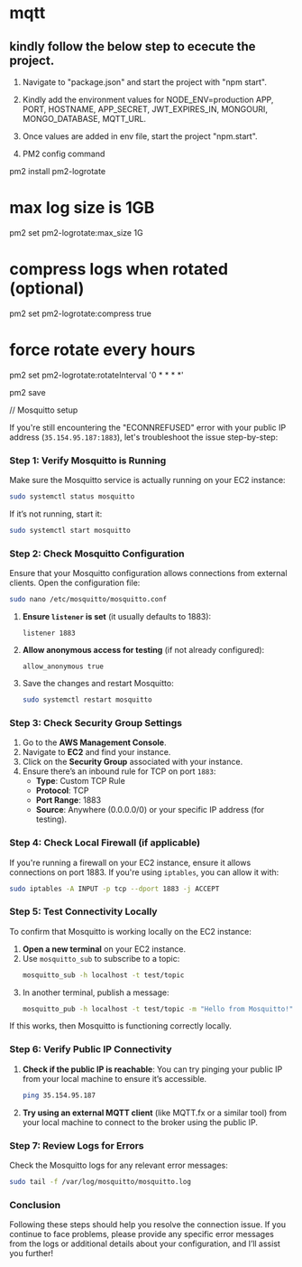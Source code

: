 # mqtt
## kindly follow the below step to ececute the project.
1. Navigate to "package.json" and start the project with "npm start".

2. Kindly add the environment values for NODE_ENV=production APP, PORT, HOSTNAME, APP_SECRET, JWT_EXPIRES_IN, MONGOURI, MONGO_DATABASE,
MQTT_URL.

3. Once values are added in env file, start the project "npm.start".

4. PM2 config command

pm2 install pm2-logrotate

# max log size is 1GB
pm2 set pm2-logrotate:max_size 1G

# compress logs when rotated (optional)
pm2 set pm2-logrotate:compress true

# force rotate every hours
pm2 set pm2-logrotate:rotateInterval '0 * * * *'

pm2 save


// Mosquitto setup

If you're still encountering the "ECONNREFUSED" error with your public IP address (`35.154.95.187:1883`), let's troubleshoot the issue step-by-step:

### Step 1: Verify Mosquitto is Running

Make sure the Mosquitto service is actually running on your EC2 instance:

```bash
sudo systemctl status mosquitto
```

If it’s not running, start it:

```bash
sudo systemctl start mosquitto
```

### Step 2: Check Mosquitto Configuration

Ensure that your Mosquitto configuration allows connections from external clients. Open the configuration file:

```bash
sudo nano /etc/mosquitto/mosquitto.conf
```

1. **Ensure `listener` is set** (it usually defaults to 1883):
   ```plaintext
   listener 1883
   ```
2. **Allow anonymous access for testing** (if not already configured):
   ```plaintext
   allow_anonymous true
   ```
3. Save the changes and restart Mosquitto:
   ```bash
   sudo systemctl restart mosquitto
   ```

### Step 3: Check Security Group Settings

1. Go to the **AWS Management Console**.
2. Navigate to **EC2** and find your instance.
3. Click on the **Security Group** associated with your instance.
4. Ensure there’s an inbound rule for TCP on port `1883`:
   - **Type**: Custom TCP Rule
   - **Protocol**: TCP
   - **Port Range**: 1883
   - **Source**: Anywhere (0.0.0.0/0) or your specific IP address (for testing).

### Step 4: Check Local Firewall (if applicable)

If you're running a firewall on your EC2 instance, ensure it allows connections on port 1883. If you're using `iptables`, you can allow it with:

```bash
sudo iptables -A INPUT -p tcp --dport 1883 -j ACCEPT
```

### Step 5: Test Connectivity Locally

To confirm that Mosquitto is working locally on the EC2 instance:

1. **Open a new terminal** on your EC2 instance.
2. Use `mosquitto_sub` to subscribe to a topic:
   ```bash
   mosquitto_sub -h localhost -t test/topic
   ```
3. In another terminal, publish a message:
   ```bash
   mosquitto_pub -h localhost -t test/topic -m "Hello from Mosquitto!"
   ```

If this works, then Mosquitto is functioning correctly locally.

### Step 6: Verify Public IP Connectivity

1. **Check if the public IP is reachable**:
   You can try pinging your public IP from your local machine to ensure it’s accessible.
   ```bash
   ping 35.154.95.187
   ```

2. **Try using an external MQTT client** (like MQTT.fx or a similar tool) from your local machine to connect to the broker using the public IP.

### Step 7: Review Logs for Errors

Check the Mosquitto logs for any relevant error messages:

```bash
sudo tail -f /var/log/mosquitto/mosquitto.log
```

### Conclusion

Following these steps should help you resolve the connection issue. If you continue to face problems, please provide any specific error messages from the logs or additional details about your configuration, and I’ll assist you further!